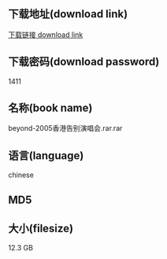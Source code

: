 ## 下载地址(download link)
[下载链接 download link](https://voluble-croquembouche-d321dc.netlify.app/?s=beyond-2005%E9%A6%99%E6%B8%AF%E5%91%8A%E5%88%AB%E6%BC%94%E5%94%B1%E4%BC%9A.rar)

## 下载密码(download password)
1411

## 名称(book name)
beyond-2005香港告别演唱会.rar.rar

## 语言(language)
chinese

## MD5


## 大小(filesize)
12.3 GB
